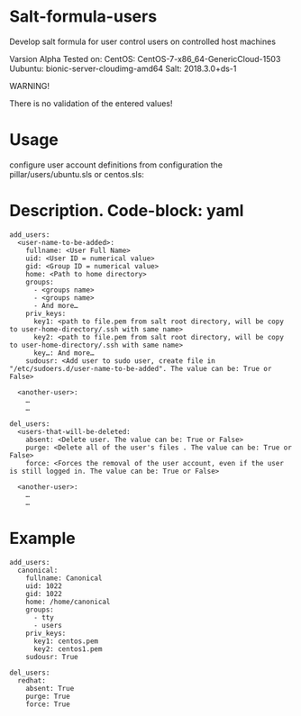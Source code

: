 # Salt-formula-users
Develop salt formula for user control users on controlled host machines

Varsion Alpha
Tested on:
CentOS: CentOS-7-x86_64-GenericCloud-1503
Uubuntu: bionic-server-cloudimg-amd64
Salt: 2018.3.0+ds-1

WARNING!

There is no validation of the entered values!

Usage
=======
configure user account definitions from configuration the pillar/users/ubuntu.sls or centos.sls:


Description. Code-block: yaml
================
```
add_users:
  <user-name-to-be-added>:
    fullname: <User Full Name>
    uid: <User ID = numerical value>
    gid: <Group ID = numerical value>
    home: <Path to home directory>
    groups:
      - <groups name>
      - <groups name>
      - And more…
    priv_keys:
      key1: <path to file.pem from salt root directory, will be copy to user-home-directory/.ssh with same name>
      key2: <path to file.pem from salt root directory, will be copy to user-home-directory/.ssh with same name>
      key…: And more…
    sudousr: <Add user to sudo user, create file in "/etc/sudoers.d/user-name-to-be-added". The value can be: True or False>

  <another-user>:
    …
    …

del_users:
  <users-that-will-be-deleted:
    absent: <Delete user. The value can be: True or False>
    purge: <Delete all of the user's files . The value can be: True or False>
    force: <Forces the removal of the user account, even if the user is still logged in. The value can be: True or False>

  <another-user>:
    …
    …
```

Example
=======
```
add_users:
  canonical:
    fullname: Canonical
    uid: 1022
    gid: 1022
    home: /home/canonical
    groups:
      - tty
      - users
    priv_keys:
      key1: centos.pem
      key2: centos1.pem
    sudousr: True

del_users:
  redhat:
    absent: True
    purge: True
    force: True
```
